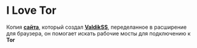 # I Love Tor

Копия **[сайта](https://torscan-ru.ntc.party/)**, который создал **[ValdikSS](https://twitter.com/ValdikSS)**, переделанное в расширение для браузера, он помогает искать рабочие мосты для подключению к **Tor**
